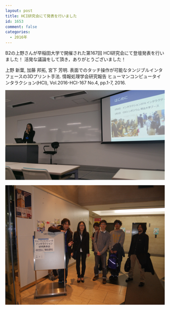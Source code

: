 ```yaml
---
layout: post
title: HCI研究会にて発表を行いました
id: 1653
comment: false
categories:
  - 2016年
---
```


B2の上野さんが早稲田大学で開催された第167回 HCI研究会にて登壇発表を行いました！
活発な議論をして頂き，ありがとうございました！

上野 新葉, 加藤 邦拓, 宮下 芳明. 表面でのタッチ操作が可能なタンジブルインタフェースの3Dプリント手法. 情報処理学会研究報告 ヒューマンコンピュータインタラクション(HCI), Vol.2016-HCI-167 No.4, pp.1-7, 2016.

![20160308_142007](/wp-content/uploads/2016/03/20160308_142007.jpg)

![P1290670](/wp-content/uploads/2016/03/P1290670.jpg)
